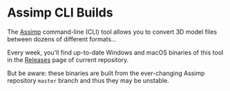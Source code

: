 # Assimp CLI Builds

The [Assimp](https://github.com/assimp/assimp) command-line (CLI) tool allows you to convert 3D model files between dozens of different formats...

Every week, you'll find up-to-date Windows and macOS binaries of this tool in the [Releases](https://github.com/SamuelTallet/Assimp-CLI-Weekly-Builds/releases) page of current repository.

But be aware: these binaries are built from the ever-changing Assimp repository `master` branch and thus they may be unstable.
